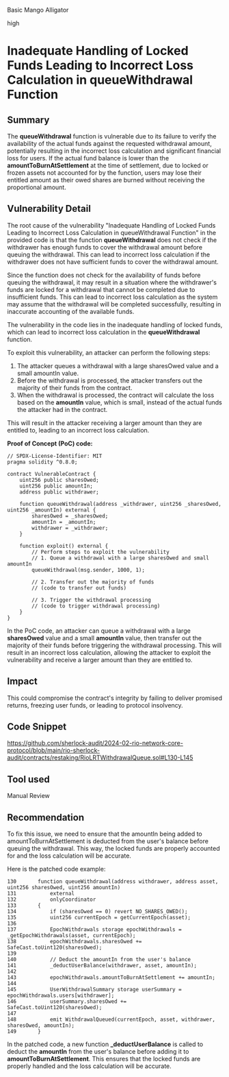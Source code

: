 Basic Mango Alligator

high

# Inadequate Handling of Locked Funds Leading to Incorrect Loss Calculation in queueWithdrawal Function

## Summary
The **queueWithdrawal** function is vulnerable due to its failure to verify the availability of the actual funds against the requested withdrawal amount, potentially resulting in the incorrect loss calculation and significant financial loss for users. If the actual fund balance is lower than the **amountToBurnAtSettlement** at the time of settlement, due to locked or frozen assets not accounted for by the function, users may lose their entitled amount as their owed shares are burned without receiving the proportional amount.
## Vulnerability Detail
The root cause of the vulnerability "Inadequate Handling of Locked Funds Leading to Incorrect Loss Calculation in queueWithdrawal Function" in the provided code is that the function **queueWithdrawal** does not check if the withdrawer has enough funds to cover the withdrawal amount before queuing the withdrawal. This can lead to incorrect loss calculation if the withdrawer does not have sufficient funds to cover the withdrawal amount.

Since the function does not check for the availability of funds before queuing the withdrawal, it may result in a situation where the withdrawer's funds are locked for a withdrawal that cannot be completed due to insufficient funds. This can lead to incorrect loss calculation as the system may assume that the withdrawal will be completed successfully, resulting in inaccurate accounting of the available funds.

The vulnerability in the code lies in the inadequate handling of locked funds, which can lead to incorrect loss calculation in the **queueWithdrawal** function.

To exploit this vulnerability, an attacker can perform the following steps:

1. The attacker queues a withdrawal with a large sharesOwed value and a small amountIn value.
2. Before the withdrawal is processed, the attacker transfers out the majority of their funds from the contract.
3. When the withdrawal is processed, the contract will calculate the loss based on the **amountIn** value, which is small, instead of the actual funds the attacker had in the contract.

This will result in the attacker receiving a larger amount than they are entitled to, leading to an incorrect loss calculation.

**Proof of Concept (PoC) code:**
```solidity
// SPDX-License-Identifier: MIT
pragma solidity ^0.8.0;

contract VulnerableContract {
    uint256 public sharesOwed;
    uint256 public amountIn;
    address public withdrawer;

    function queueWithdrawal(address _withdrawer, uint256 _sharesOwed, uint256 _amountIn) external {
        sharesOwed = _sharesOwed;
        amountIn = _amountIn;
        withdrawer = _withdrawer;
    }

    function exploit() external {
        // Perform steps to exploit the vulnerability
        // 1. Queue a withdrawal with a large sharesOwed and small amountIn
        queueWithdrawal(msg.sender, 1000, 1);
        
        // 2. Transfer out the majority of funds
        // (code to transfer out funds)
        
        // 3. Trigger the withdrawal processing
        // (code to trigger withdrawal processing)
    }
}
```
In the PoC code, an attacker can queue a withdrawal with a large **sharesOwed** value and a small **amountIn** value, then transfer out the majority of their funds before triggering the withdrawal processing. This will result in an incorrect loss calculation, allowing the attacker to exploit the vulnerability and receive a larger amount than they are entitled to.
## Impact
This could compromise the contract's integrity by failing to deliver promised returns, freezing user funds, or leading to protocol insolvency.
## Code Snippet
https://github.com/sherlock-audit/2024-02-rio-network-core-protocol/blob/main/rio-sherlock-audit/contracts/restaking/RioLRTWithdrawalQueue.sol#L130-L145
## Tool used

Manual Review

## Recommendation
To fix this issue, we need to ensure that the amountIn being added to amountToBurnAtSettlement is deducted from the user's balance before queuing the withdrawal. This way, the locked funds are properly accounted for and the loss calculation will be accurate.

Here is the patched code example:

```solidity
130       function queueWithdrawal(address withdrawer, address asset, uint256 sharesOwed, uint256 amountIn)
131           external
132           onlyCoordinator
133       {
134           if (sharesOwed == 0) revert NO_SHARES_OWED();
135           uint256 currentEpoch = getCurrentEpoch(asset);
136   
137           EpochWithdrawals storage epochWithdrawals = _getEpochWithdrawals(asset, currentEpoch);
138           epochWithdrawals.sharesOwed += SafeCast.toUint120(sharesOwed);
139           
140           // Deduct the amountIn from the user's balance
141           _deductUserBalance(withdrawer, asset, amountIn);
142   
143           epochWithdrawals.amountToBurnAtSettlement += amountIn;
144   
145           UserWithdrawalSummary storage userSummary = epochWithdrawals.users[withdrawer];
146           userSummary.sharesOwed += SafeCast.toUint120(sharesOwed);
147   
148           emit WithdrawalQueued(currentEpoch, asset, withdrawer, sharesOwed, amountIn);
149       }
```
In the patched code, a new function **_deductUserBalance** is called to deduct the **amountIn** from the user's balance before adding it to **amountToBurnAtSettlement**. This ensures that the locked funds are properly handled and the loss calculation will be accurate.
